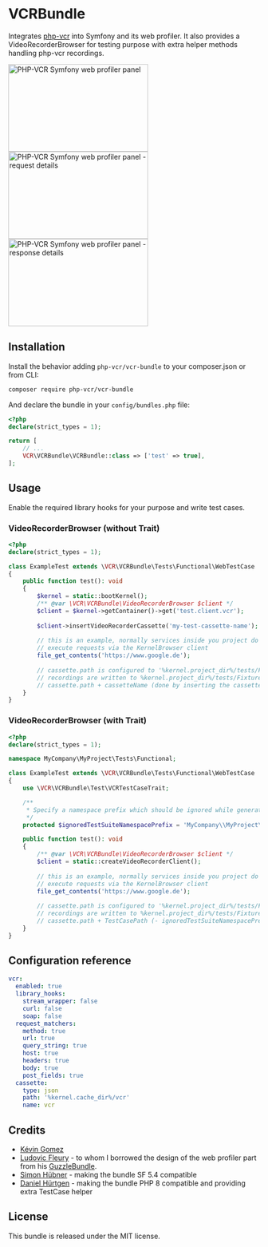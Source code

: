 VCRBundle
=========

Integrates [php-vcr](https://github.com/php-vcr/php-vcr) into Symfony and its
web profiler.
It also provides a VideoRecorderBrowser for testing purpose with extra helper methods handling php-vcr recordings.

<img src="https://cloud.githubusercontent.com/assets/66958/5232274/b841676e-774b-11e4-8f4e-1f3e8cb7739e.png" width="280" height="175" alt="PHP-VCR Symfony web profiler panel"/>
<img src="https://cloud.githubusercontent.com/assets/66958/5232275/b84288d8-774b-11e4-803c-7b72f75e59b0.png" width="280" height="175" alt="PHP-VCR Symfony web profiler panel - request details"/>
<img src="https://cloud.githubusercontent.com/assets/66958/5232276/b84411b2-774b-11e4-93a9-475a0eeede65.png" width="280" height="175" alt="PHP-VCR Symfony web profiler panel - response details"/>

## Installation

Install the behavior adding `php-vcr/vcr-bundle` to your composer.json or
from CLI:

```bash
composer require php-vcr/vcr-bundle
```

And declare the bundle in your `config/bundles.php` file:

```php
<?php
declare(strict_types = 1);

return [
    // ...
    VCR\VCRBundle\VCRBundle::class => ['test' => true],
];
```

## Usage

Enable the required library hooks for your purpose and write test cases.

### VideoRecorderBrowser (without Trait)

```php
<?php
declare(strict_types = 1);

class ExampleTest extends \VCR\VCRBundle\Tests\Functional\WebTestCase
{
    public function test(): void
    {
        $kernel = static::bootKernel();
        /** @var \VCR\VCRBundle\VideoRecorderBrowser $client */
        $client = $kernel->getContainer()->get('test.client.vcr');
        
        $client->insertVideoRecorderCassette('my-test-cassette-name');
        
        // this is an example, normally services inside you project do stuff like this and you trigger them by
        // execute requests via the KernelBrowser client
        file_get_contents('https://www.google.de');
        
        // cassette.path is configured to '%kernel.project_dir%/tests/Fixtures'
        // recordings are written to %kernel.project_dir%/tests/Fixtures/my-test-cassette-name
        // cassette.path + cassetteName (done by inserting the cassette)
    }
}
```

### VideoRecorderBrowser (with Trait)

```php
<?php
declare(strict_types = 1);

namespace MyCompany\MyProject\Tests\Functional;

class ExampleTest extends \VCR\VCRBundle\Tests\Functional\WebTestCase
{
    use \VCR\VCRBundle\Test\VCRTestCaseTrait;

    /**
     * Specify a namespace prefix which should be ignored while generating the base path for this test case. 
     */
    protected $ignoredTestSuiteNamespacePrefix = 'MyCompany\\MyProject\\Tests\\';

    public function test(): void
    {
        /** @var \VCR\VCRBundle\VideoRecorderBrowser $client */
        $client = static::createVideoRecorderClient();
        
        // this is an example, normally services inside you project do stuff like this and you trigger them by
        // execute requests via the KernelBrowser client
        file_get_contents('https://www.google.de');
        
        // cassette.path is configured to '%kernel.project_dir%/tests/Fixtures'
        // recordings are written to %kernel.project_dir%/tests/Fixtures/Functional/ExampleTest/test
        // cassette.path + TestCasePath (- ignoredTestSuiteNamespacePrefix) + TestName
    }
}
```

## Configuration reference

```yaml
vcr:
  enabled: true
  library_hooks:
    stream_wrapper: false
    curl: false
    soap: false
  request_matchers:
    method: true
    url: true
    query_string: true
    host: true
    headers: true
    body: true
    post_fields: true
  cassette:
    type: json
    path: '%kernel.cache_dir%/vcr'
    name: vcr
```

## Credits

* [Kévin Gomez](http://github.com/K-Phoen/)
* [Ludovic Fleury](https://github.com/ludofleury) - to whom I borrowed the
  design of the web profiler part from his [GuzzleBundle](https://github.com/ludofleury/GuzzleBundle/).
* [Simon Hübner](https://github.com/simonhard) - making the bundle SF 5.4 compatible
* [Daniel Hürtgen](https://github.com/higidi) - making the bundle PHP 8 compatible and providing extra TestCase helper

## License

This bundle is released under the MIT license.
